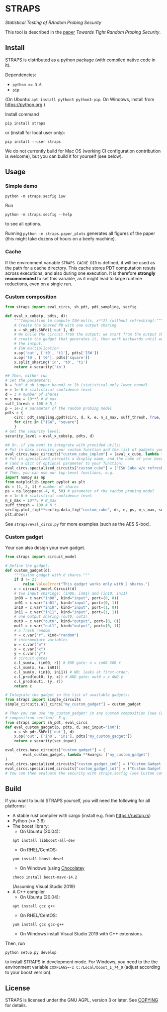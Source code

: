 # STRAPS

*Statistical Testing of RAndom Probing Security*

This tool is described in the [paper](https://epring.iacr.org/2021/TODO)
*Towards Tight Random Probing Security*.

## Install

STRAPS is distributed as a python package (with compiled native code in it).

Dependencies:

* `python >= 3.6`
* `pip`

(On Ubuntu: `apt install python3 python3-pip`. On Windows, install from <https://python.org>.)


Install command
```
pip install straps
```
or (install for local user only):
```
pip install --user straps
```

We do not currently build for Mac OS (working CI configuration contribution is
welcome), but you can build it for yourself (see below).

## Usage

### Simple demo

```
python -m straps.secfig isw
```

Run
```
python -m straps.secfig --help
```
to see all options.

Running `python -m straps.paper_plots` generates all figures of the paper (this
might take dozens of hours on a beefy machine).

### Cache

If the environment variable `STRAPS_CACHE_DIR` is defined, it will be used as
the path for a cache directory. This cache stores PDT computation resuts across
executions, and also during one execution.
It is therefore **strongly recommended** to set this variable, as it might lead
to large runtime reductions, even on a single run.

### Custom composition

```python
from straps import eval_circs, sh_pdt, pdt_sampling, secfig

def eval_x_cube(p, pdts, d):
    """Composition to compute ISW-mul(x, x**2) (without refreshing)."""
    # Create the Shared PD with one output sharing
    x = sh_pdt.ShPd(['out'], d)
    # We build the circuit from the output: we start from the output sharing,
    # create the gadget that generates it, then work backwards until we reach
    # the intput.
    # ISW multiplication
    x.op('out', ['t0', 't1'], pdts['ISW'])
    x.op('t0', ['t0'], pdts['square'])
    x.split_sharing('in', 't0', 't1')
    return x.security('in')

## Then, either run
# Set the parameters:
k = "ub" # ub (upper bound) or lb (statistical-only lower bound)
e = 1e-6 # statistical confidence level
d = 3 # number of shares
n_s_max = 10**5 # N_max
suff_thresh = 100 # N_t
p = 1e-2 # parameter of the random probing model
pdts = {
    circ: pdt_sampling.gpdt(circ, d, k, e, n_s_max, suff_thresh, True, False).instantiate(p)
    for circ in ["ISW", "square"]
    }
# Get the security level:
security_level = eval_x_cube(p, pdts, d)

## Or, if you want to integrate with provided utils:
# Put in base_circuits your custom function and the list of gadgets you use
eval_circs.base_circuits["custom_cube_implem"] = (eval_x_cube, lambda **kwargs: ['ISW', 'square'])
# Put in specialized_circuits a display name, and the name of your base_circuits entry
# (and a dict of optional parameter to your function).
eval_circs.specialized_circuits["custom_cube"] = ("ISW Cube w/o refresh", "custom_cube_implem", {})
# Then, you can use our top-level functions, e.g.
import numpy as np
from matplotlib import pyplot as plt
ds = [1, 2, 3] # number of shares
ps = np.logspace(-4, 0, 50) # parameter of the random probing model
e = 1e-6 # statistical confidence level
n_s_max = 10**5 # N_max
suff_thresh = 100 # N_t
secfig.plot_fig(**secfig.data_fig("custom_cube", ds, e, ps, n_s_max, suff_thresh))
plt.show()
```

See `straps/eval_circs.py` for more examples (such as the AES S-box).

### Custom gadget

Your can also design your own gadget.
```python
from straps import circuit_model

# Define the gadget.
def custom_gadget(d):
    """Custom gadget with d shares."""
    if d != 2:
        raise ValueError("This gadget works only with 2 shares.")
    c = circuit_model.Circuit(d)
    # two input sharings: (in00, in01) and (in10, in11)
    in00 = c.var("in00", kind="input", port=(0, 0))
    in01 = c.var("in01", kind="input", port=(0, 1))
    in10 = c.var("in10", kind="input", port=(1, 0))
    in11 = c.var("in11", kind="input", port=(1, 1))
    # one output sharing (out0, out1)
    out0 = c.var("out0", kind="output", port=(0, 0))
    out1 = c.var("out1", kind="output", port=(0, 1))
    # a fresh random
    r = c.var("r", kind="random")
    # intermediate variables
    w = c.var("w")
    x = c.var("x")
    y = c.var("y")
    # circuit gates
    c.l_sum(w, (in00, r)) # XOR gate: x = in00 XOR r
    c.l_sum(x, (w, in01))
    c.l_sum(y, (in10, in11)) # NB: leaks at first-order.
    c.l_prod(out0, (y, x)) # AND gate: out0 = x AND y
    c.l_prod(out1, (y, r))
    return c

# Integrate the gadget in the list of available gadgets:
from straps import simple_circuits
simple_circuits.all_circs["my_custom_gadget"] = custom_gadget

# Then you can use "my_custom_gadget" in any custom composition (see Custom
# composition section). E.g.
from straps import sh_pdt, eval_circs
def eval_custom_gadget(p, pdts, d, sec_input="in0"):
    x = sh_pdt.ShPd(['out'], d)
    x.op('out', ['in0', 'in1'], pdts['my_custom_gadget'])
    return x.security(sec_input)

eval_circs.base_circuits["custom_gadget"] = (
        eval_custom_gadget, lambda **kwargs: ['my_custom_gadget']
)
eval_circs.specialized_circuits["custom_gadget_in0"] = ("Custom Gadget in 0", "custom_gadget", {'sec_input': 'in0'})
eval_circs.specialized_circuits["custom_gadget_in1"] = ("Custom Gadget in 1", "custom_gadget", {'sec_input': 'in1'})
# You can then evaluate the security with straps.secfig (see Custom composition section).
```

## Build

If you want to build STRAPS yourself, you will need the following for all platforms:

* A stable rust compiler with cargo (install e.g. from <https://rustup.rs>)
* Python (>= 3.6)
* The boost library:
    * On Ubuntu (20.04):
    ```
    apt install libboost-all-dev
    ```
    * On RHEL/CentOS:
    ```
    yum install boost-devel
    ```
    * On Windows (using [Chocolatey](https://chocolatey.org)
    ```
    choco install boost-msvc-14.2
    ```
    (Assuming Visual Studio 2019)
* A C++ compiler
    * On Ubuntu (20.04):
    ```
    apt install gcc g++
    ```
    * On RHEL/CentOS:
    ```
    yum install gcc gcc-g++
    ```
    * On Windows install Visual Studio 2019 with C++ extensions.


Then, run
```
python setup.py develop
```
to install STRAPS in development mode.
For Windows, you need to the the environment variable
`CXXFLAGS=-I C:/Local/boost_1_74_0` (adjust according to your boost version).

## License

STRAPS is licensed under the GNU AGPL, version 3 or later.
See [COPYING](COPYING) for details.

